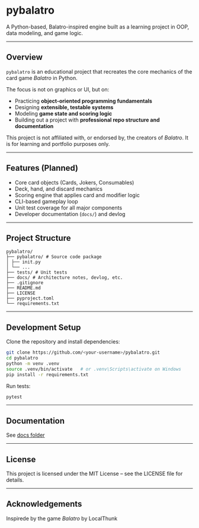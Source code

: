 # pybalatro

A Python-based, Balatro-inspired engine built as a learning project in OOP, data modeling, and game logic.

---

## Overview

`pybalatro` is an educational project that recreates the core mechanics of the card game *Balatro* in Python.  

The focus is not on graphics or UI, but on:
- Practicing **object-oriented programming fundamentals**
- Designing **extensible, testable systems**
- Modeling **game state and scoring logic**
- Building out a project with **professional repo structure and documentation**

This project is not affiliated with, or endorsed by, the creators of *Balatro*. It is for learning and portfolio purposes only.  

---

## Features (Planned)
- Core card objects (Cards, Jokers, Consumables)
- Deck, hand, and discard mechanics
- Scoring engine that applies card and modifier logic
- CLI-based gameplay loop
- Unit test coverage for all major components
- Developer documentation (`docs/`) and devlog

---

## Project Structure

```
pybalatro/
├── pybalatro/ # Source code package
│ ├── init.py
│ └── ...
├── tests/ # Unit tests
├── docs/ # Architecture notes, devlog, etc.
├── .gitignore
├── README.md
├── LICENSE
├── pyproject.toml
└── requirements.txt
```

---

## Development Setup

Clone the repository and install dependencies:

```bash
git clone https://github.com/<your-username>/pybalatro.git
cd pybalatro
python -m venv .venv
source .venv/bin/activate   # or .venv\Scripts\activate on Windows
pip install -r requirements.txt
```

Run tests:

```bash
pytest
```

---

## Documentation

See [docs folder](docs/)


---

## License

This project is licensed under the MIT License – see the LICENSE file for details.

---

## Acknowledgements

Inspirede by the game *Balatro* by LocalThunk
